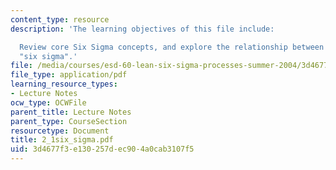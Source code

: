 ```yaml
---
content_type: resource
description: 'The learning objectives of this file include:

  Review core Six Sigma concepts, and explore the relationship between "lean" and
  "six sigma".'
file: /media/courses/esd-60-lean-six-sigma-processes-summer-2004/3d4677f3e130257dec904a0cab3107f5_2_1six_sigma.pdf
file_type: application/pdf
learning_resource_types:
- Lecture Notes
ocw_type: OCWFile
parent_title: Lecture Notes
parent_type: CourseSection
resourcetype: Document
title: 2_1six_sigma.pdf
uid: 3d4677f3-e130-257d-ec90-4a0cab3107f5
---
```

